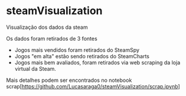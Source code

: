 # steamVisualization
Visualização dos dados da steam 

Os dados foram retirados de 3 fontes

- Jogos mais vendidos foram retirados do SteamSpy
- Jogos "em alta" estão sendo retirados do SteamCharts
- Jogos mais bem avaliados, foram retirados via web scraping da loja virtual da Steam.

Mais detalhes podem ser encontrados no notebook scrap[https://github.com/Lucasaraga0/steamVisualization/scrap.ipynb]
